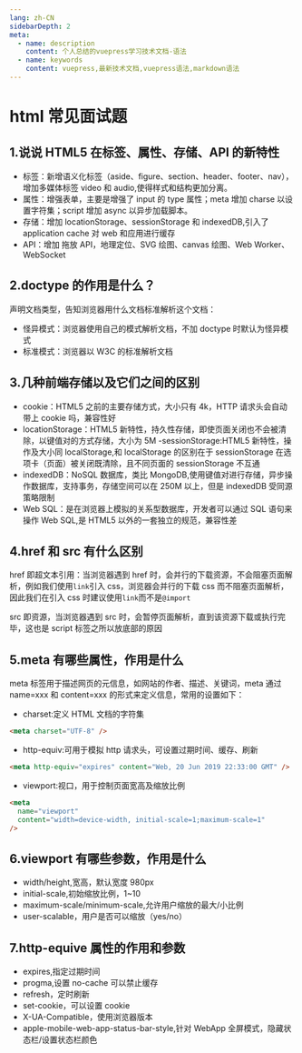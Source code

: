 ```yaml
---
lang: zh-CN
sidebarDepth: 2
meta:
  - name: description
    content: 个人总结的vuepress学习技术文档-语法
  - name: keywords
    content: vuepress,最新技术文档,vuepress语法,markdown语法
---
```


# html 常见面试题

## 1.说说 HTML5 在标签、属性、存储、API 的新特性

- 标签：新增语义化标签（aside、figure、section、header、footer、nav），增加多媒体标签 video 和 audio,使得样式和结构更加分离。
- 属性：增强表单，主要是增强了 input 的 type 属性；meta 增加 charse 以设置字符集；script 增加 async 以异步加载脚本。
- 存储：增加 locationStorage、sessionStorage 和 indexedDB,引入了 application cache 对 web 和应用进行缓存
- API：增加 拖放 API，地理定位、SVG 绘图、canvas 绘图、Web Worker、WebSocket

## 2.doctype 的作用是什么？

声明文档类型，告知浏览器用什么文档标准解析这个文档：

- 怪异模式：浏览器使用自己的模式解析文档，不加 doctype 时默认为怪异模式
- 标准模式：浏览器以 W3C 的标准解析文档

## 3.几种前端存储以及它们之间的区别

- cookie：HTML5 之前的主要存储方式，大小只有 4k，HTTP 请求头会自动带上 cookie 吗，兼容性好
- locationStorage：HTML5 新特性，持久性存储，即使页面关闭也不会被清除，以键值对的方式存储，大小为 5M
  -sessionStorage:HTML5 新特性，操作及大小同 localStorage,和 localStorage 的区别在于 sessionStorage 在选项卡（页面）被关闭既清除，且不同页面的 sessionStorage 不互通
- indexedDB：NoSQL 数据库，类比 MongoDB,使用键值对进行存储，异步操作数据库，支持事务，存储空间可以在 250M 以上，但是 indexedDB 受同源策略限制
- Web SQL：是在浏览器上模拟的关系型数据库，开发者可以通过 SQL 语句来操作 Web SQL,是 HTML5 以外的一套独立的规范，兼容性差

## 4.href 和 src 有什么区别

href 即超文本引用：当浏览器遇到 href 时，会并行的下载资源，不会阻塞页面解析，例如我们使用`link`引入 css，浏览器会并行的下载 css 而不阻塞页面解析，因此我们在引入 css 时建议使用`link`而不是`@import`

src 即资源，当浏览器遇到 src 时，会暂停页面解析，直到该资源下载或执行完毕，这也是 script 标签之所以放底部的原因

## 5.meta 有哪些属性，作用是什么

meta 标签用于描述网页的元信息，如网站的作者、描述、关键词，meta 通过 name=xxx 和 content=xxx 的形式来定义信息，常用的设置如下：

- charset:定义 HTML 文档的字符集

```html
<meta charset="UTF-8" />
```

- http-equiv:可用于模拟 http 请求头，可设置过期时间、缓存、刷新

```html
<meta http-equiv="expires" content="Web, 20 Jun 2019 22:33:00 GMT" />
```

- viewport:视口，用于控制页面宽高及缩放比例

```html
<meta
  name="viewport"
  content="width=device-width, initial-scale=1;maximum-scale=1"
/>
```

## 6.viewport 有哪些参数，作用是什么

- width/height,宽高，默认宽度 980px
- initial-scale,初始缩放比例，1~10
- maximum-scale/minimum-scale,允许用户缩放的最大/小比例
- user-scalable，用户是否可以缩放（yes/no）

## 7.http-equive 属性的作用和参数

- expires,指定过期时间
- progma,设置 no-cache 可以禁止缓存
- refresh，定时刷新
- set-cookie，可以设置 cookie
- X-UA-Compatible，使用浏览器版本
- apple-mobile-web-app-status-bar-style,针对 WebApp 全屏模式，隐藏状态栏/设置状态栏颜色
